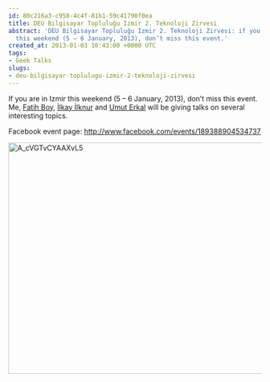 ```yaml
---
id: 80c216a3-c958-4c4f-81b1-59c41790f0ea
title: DEU Bilgisayar Topluluğu Izmir 2. Teknoloji Zirvesi
abstract: 'DEU Bilgisayar Topluluğu Izmir 2. Teknoloji Zirvesi: if you are in Izmir
  this weekend (5 – 6 January, 2013), don’t miss this event.'
created_at: 2013-01-03 10:43:00 +0000 UTC
tags:
- Geek Talks
slugs:
- deu-bilgisayar-toplulugu-izmir-2-teknoloji-zirvesi
---
```


<p>If you are in Izmir this weekend (5 &ndash; 6 January, 2013), don&rsquo;t miss this event. Me, <a href="http://www.enterprisecoding.com/">Fatih Boy</a>, <a href="http://www.ilkayilknur.com/">İlkay İlknur</a>&nbsp;and&nbsp;<a href="http://www.uerkal.com/">Umut Erkal</a> will be giving talks on several interesting topics.</p>
<p>Facebook event page:&nbsp;<a href="http://www.facebook.com/events/189388904534737/">http://www.facebook.com/events/189388904534737</a></p>
<p><a href="https://www.tugberkugurlu.com/Content/images/Uploadedbyauthors/wlw/82b23be5ce50_CCDF/A_cVGTvCYAAXvL5.jpg"><img title="A_cVGTvCYAAXvL5" style="background-image: none; padding-top: 0px; padding-left: 0px; display: inline; padding-right: 0px; border: 0px;" border="0" alt="A_cVGTvCYAAXvL5" src="https://www.tugberkugurlu.com/Content/images/Uploadedbyauthors/wlw/82b23be5ce50_CCDF/A_cVGTvCYAAXvL5_thumb.jpg" width="644" height="460" /></a></p>
